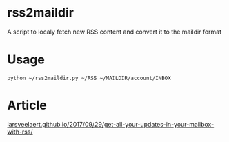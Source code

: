 # rss2maildir
A script to localy fetch new RSS content and convert it to the maildir format

# Usage
```
python ~/rss2maildir.py ~/RSS ~/MAILDIR/account/INBOX
```
# Article
[larsveelaert.github.io/2017/09/29/get-all-your-updates-in-your-mailbox-with-rss/](larsveelaert.github.io/2017/09/29/get-all-your-updates-in-your-mailbox-with-rss/)

